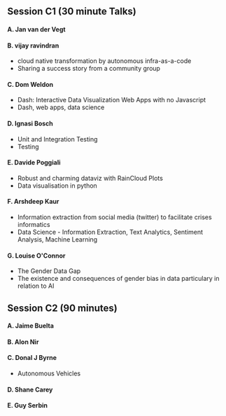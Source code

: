 								
## Session C1 (30 minute Talks)
								
#### A. Jan van der Vegt 

#### B. vijay ravindran									
* cloud native transformation by autonomous infra-as-a-code
* Sharing a success story from a community group
	
#### C. Dom Weldon
* Dash: Interactive Data Visualization Web Apps with no Javascript	
* Dash, web apps, data science

#### D. Ignasi Bosch
* Unit and Integration Testing	
* Testing

#### E. Davide Poggiali 
* Robust and charming dataviz with RainCloud Plots	
* Data visualisation in python

#### F. Arshdeep Kaur
* Information extraction from social media (twitter) to facilitate crises informatics	
* Data Science - Information Extraction, Text Analytics, Sentiment Analysis, Machine Learning 

#### G. Louise O'Connor	
* The Gender Data Gap	 
* The existence and consequences of gender bias in data particulary in relation to AI

<hline>

## Session C2 (90 minutes) ##


#### A. Jaime Buelta

#### B. Alon Nir




#### C. Donal J Byrne 
*  Autonomous Vehicles

#### D. Shane Carey

#### E. Guy Serbin
